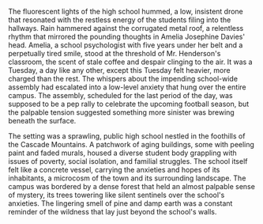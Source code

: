 The fluorescent lights of the high school hummed, a low, insistent drone that resonated with the restless energy of the students filing into the hallways.  Rain hammered against the corrugated metal roof, a relentless rhythm that mirrored the pounding thoughts in Amelia Josephine Davies' head.  Amelia, a school psychologist with five years under her belt and a perpetually tired smile, stood at the threshold of Mr. Henderson's classroom, the scent of stale coffee and despair clinging to the air.  It was a Tuesday, a day like any other, except this Tuesday felt heavier, more charged than the rest.  The whispers about the impending school-wide assembly had escalated into a low-level anxiety that hung over the entire campus. The assembly, scheduled for the last period of the day, was supposed to be a pep rally to celebrate the upcoming football season, but the palpable tension suggested something more sinister was brewing beneath the surface.


The setting was a sprawling, public high school nestled in the foothills of the Cascade Mountains.  A patchwork of aging buildings, some with peeling paint and faded murals, housed a diverse student body grappling with issues of poverty, social isolation, and familial struggles.  The school itself felt like a concrete vessel, carrying the anxieties and hopes of its inhabitants, a microcosm of the town and its surrounding landscape. The campus was bordered by a dense forest that held an almost palpable sense of mystery, its trees towering like silent sentinels over the school's anxieties.  The lingering smell of pine and damp earth was a constant reminder of the wildness that lay just beyond the school's walls.
